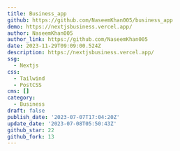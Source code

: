 ```yaml
---
title: Business_app
github: https://github.com/NaseemKhan005/business_app
demo: https://nextjsbusiness.vercel.app/
author: NaseemKhan005
author_link: https://github.com/NaseemKhan005
date: 2023-11-29T09:09:00.524Z
description: https://nextjsbusiness.vercel.app/
ssg:
  - Nextjs
css:
  - Tailwind
  - PostCSS
cms: []
category:
  - Business
draft: false
publish_date: '2023-07-07T17:04:20Z'
update_date: '2023-07-08T05:50:43Z'
github_star: 22
github_fork: 13
---
```

